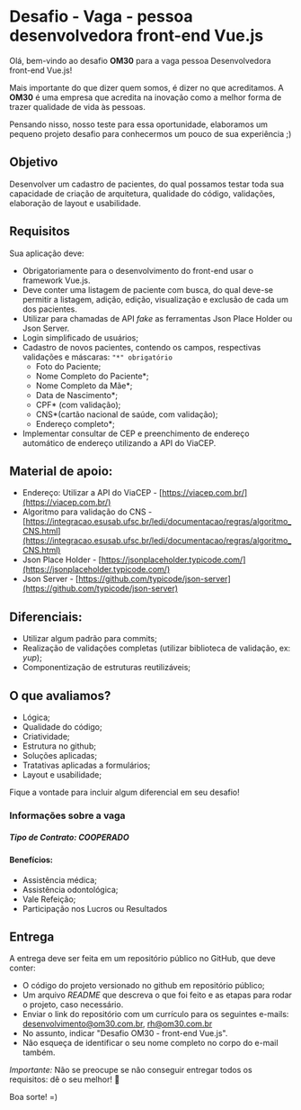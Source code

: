 
# Desafio - Vaga - pessoa desenvolvedora front-end Vue.js

Olá, bem-vindo ao desafio **OM30**  para a vaga pessoa Desenvolvedora front-end Vue.js!

Mais importante do que dizer quem somos, é dizer no que acreditamos. A **OM30**  é uma empresa que acredita na inovação como a melhor forma de trazer qualidade de vida às pessoas.

Pensando nisso, nosso teste para essa oportunidade, elaboramos um pequeno projeto desafio para conhecermos um pouco de sua experiência ;)

## Objetivo

Desenvolver um cadastro de pacientes, do qual possamos testar toda sua capacidade de criação de arquitetura, qualidade do código, validações, elaboração de layout e usabilidade.

## Requisitos

Sua aplicação deve:

-   Obrigatoriamente para o desenvolvimento do front-end usar o framework Vue.js.
-   Deve conter uma listagem de paciente com busca, do qual deve-se permitir a listagem, adição, edição, visualização e exclusão de cada um dos pacientes.
-   Utilizar para chamadas de API *fake* as ferramentas Json Place Holder ou Json Server.
-   Login simplificado de usuários;
-   Cadastro de novos pacientes, contendo os campos, respectivas validações e máscaras:  `"*" obrigatório`
    -   Foto do Paciente;
    -   Nome Completo do Paciente*;
    -   Nome Completo da Mãe*;
    -   Data de Nascimento*;
    -   CPF* (com validação);
    -   CNS*(cartão nacional de saúde, com validação);
    -   Endereço completo*;
- Implementar consultar de CEP e preenchimento de endereço automático de endereço utilizando a API do ViaCEP.

## Material de apoio:

-   Endereço: Utilizar a API do ViaCEP -  [https://viacep.com.br/](https://viacep.com.br/)
-   Algoritmo para validação do CNS - [https://integracao.esusab.ufsc.br/ledi/documentacao/regras/algoritmo_CNS.html](https://integracao.esusab.ufsc.br/ledi/documentacao/regras/algoritmo_CNS.html)
- Json Place Holder - [https://jsonplaceholder.typicode.com/](https://jsonplaceholder.typicode.com/)
- Json Server - [https://github.com/typicode/json-server](https://github.com/typicode/json-server)

## Diferenciais:

- Utilizar algum padrão para commits;
- Realização de validações completas (utilizar biblioteca de validação, ex: *yup*);
- Componentização de estruturas reutilizáveis;

## O que avaliamos?

- Lógica;
- Qualidade do código;
- Criatividade;
- Estrutura no github;
- Soluções aplicadas;
- Tratativas aplicadas a formulários;
- Layout e usabilidade;

Fique a vontade para incluir algum diferencial em seu desafio!

### Informações sobre a vaga

##### Tipo de Contrato: COOPERADO

#### Benefícios:
-   Assistência médica;
-   Assistência odontológica;
-   Vale Refeição;
-   Participação nos Lucros ou Resultados

## Entrega

A entrega deve ser feita em um repositório público no GitHub, que deve conter:

-   O código do projeto versionado no github em repositório público;
-   Um arquivo _README_ que descreva o que foi feito e as etapas para rodar o projeto, caso necessário.
-   Enviar o link do repositório com um currículo para os seguintes e-mails: [desenvolvimento@om30.com.br](mailto:desenvolvimento@om30.com.br), [rh@om30.com.br](mailto:rh@om30.com.br)
-   No assunto, indicar "Desafio OM30 - front-end Vue.js".
-   Não esqueça de identificar o seu nome completo no corpo do e-mail também.

_Importante:_ Não se preocupe se não conseguir entregar todos os requisitos: dê o seu melhor!  💪

Boa sorte! =)
